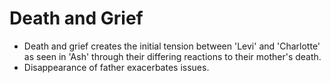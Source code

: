 # Death and Grief

- Death and grief creates the initial tension between 'Levi' and 'Charlotte' as seen in 'Ash' through their differing reactions to their mother's death. 
- Disappearance of father exacerbates issues. 